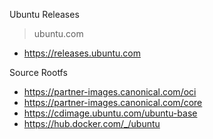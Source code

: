 Ubuntu Releases
> ubuntu.com
- https://releases.ubuntu.com

Source Rootfs
- https://partner-images.canonical.com/oci
- https://partner-images.canonical.com/core
- https://cdimage.ubuntu.com/ubuntu-base
- https://hub.docker.com/_/ubuntu
